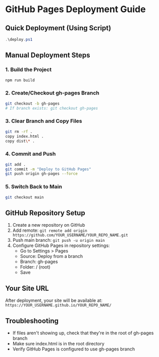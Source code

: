 # GitHub Pages Deployment Guide

## Quick Deployment (Using Script)
```powershell
.\deploy.ps1
```

## Manual Deployment Steps

### 1. Build the Project
```bash
npm run build
```

### 2. Create/Checkout gh-pages Branch
```bash
git checkout -b gh-pages
# If branch exists: git checkout gh-pages
```

### 3. Clear Branch and Copy Files
```bash
git rm -rf .
copy index.html .
copy dist\* .
```

### 4. Commit and Push
```bash
git add .
git commit -m "Deploy to GitHub Pages"
git push origin gh-pages --force
```

### 5. Switch Back to Main
```bash
git checkout main
```

## GitHub Repository Setup

1. Create a new repository on GitHub
2. Add remote: `git remote add origin https://github.com/YOUR_USERNAME/YOUR_REPO_NAME.git`
3. Push main branch: `git push -u origin main`
4. Configure GitHub Pages in repository settings:
   - Go to Settings > Pages
   - Source: Deploy from a branch
   - Branch: gh-pages
   - Folder: / (root)
   - Save

## Your Site URL
After deployment, your site will be available at:
`https://YOUR_USERNAME.github.io/YOUR_REPO_NAME/`

## Troubleshooting
- If files aren't showing up, check that they're in the root of gh-pages branch
- Make sure index.html is in the root directory
- Verify GitHub Pages is configured to use gh-pages branch 